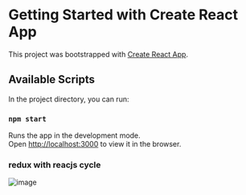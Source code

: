 # Getting Started with Create React App

This project was bootstrapped with [Create React App](https://github.com/facebook/create-react-app).

## Available Scripts

In the project directory, you can run:

### `npm start`

Runs the app in the development mode.\
Open [http://localhost:3000](http://localhost:3000) to view it in the browser.
### redux with reacjs cycle
![image](https://user-images.githubusercontent.com/45576199/144081814-c0a0334a-0e8e-4e4a-8991-fd75fff61151.png)
